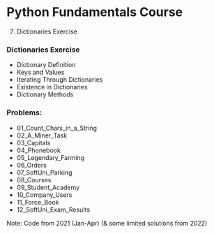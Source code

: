# Python Fundamentals Course
7. Dictionaries Exercise
### Dictionaries Exercise
- Dictionary Definition
- Keys and Values
- Iterating Through Dictionaries
- Existence in Dictionaries
- Dictionary Methods

### Problems:
- 01_Count_Chars_in_a_String
- 02_A_Miner_Task
- 03_Capitals
- 04_Phonebook
- 05_Legendary_Farming
- 06_Orders
- 07_SoftUni_Parking
- 08_Courses
- 09_Student_Academy
- 10_Company_Users
- 11_Force_Book
- 12_SoftUni_Exam_Results

Note: Code from 2021 (Jan-Apr) (& some limited solutions from 2022)

